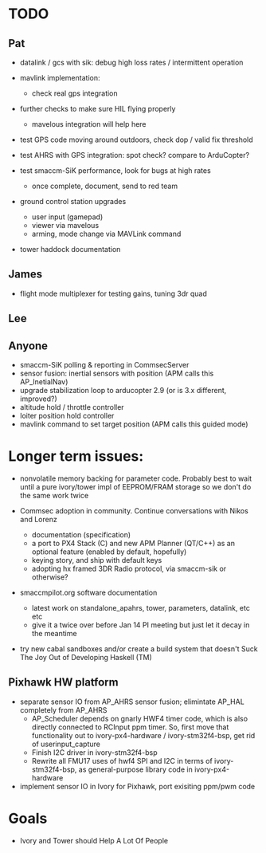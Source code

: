 # TODO

## Pat

- datalink / gcs with sik: debug high loss rates / intermittent operation

- mavlink implementation:
    - check real gps integration

- further checks to make sure HIL flying properly
    - mavelous integration will help here
- test GPS code moving around outdoors, check dop / valid fix threshold
- test AHRS with GPS integration: spot check? compare to ArduCopter?

- test smaccm-SiK performance, look for bugs at high rates
    - once complete, document, send to red team

- ground control station upgrades
    - user input (gamepad)
    - viewer via mavelous
    - arming, mode change via MAVLink command

- tower haddock documentation

## James

- flight mode multiplexer for testing gains, tuning 3dr quad

## Lee

## Anyone

- smaccm-SiK polling & reporting in CommsecServer
- sensor fusion: inertial sensors with position (APM calls this AP_InetialNav)
- upgrade stabilization loop to arducopter 2.9 (or is 3.x different, improved?)
- altitude hold / throttle controller
- loiter position hold controller
- mavlink command to set target position (APM calls this guided mode)

# Longer term issues:

- nonvolatile memory backing for parameter code. Probably best to wait until
  a pure ivory/tower impl of EEPROM/FRAM storage so we don't do the same work
  twice

- Commsec adoption in community. Continue conversations with Nikos and Lorenz
    - documentation (specification)
    - a port to PX4 Stack (C) and new APM Planner (QT/C++) as an optional
      feature (enabled by default, hopefully)
    - keying story, and ship with default keys
    - adopting hx framed 3DR Radio protocol, via smaccm-sik or otherwise?

- smaccmpilot.org software documentation
    - latest work on standalone_apahrs, tower, parameters, datalink, etc etc
    - give it a twice over before Jan 14 PI meeting but just let it decay in the meantime

- try new cabal sandboxes and/or create a build system that doesn't Suck The Joy
  Out of Developing Haskell (TM)

## Pixhawk HW platform
- separate sensor IO from AP_AHRS sensor fusion; elimintate AP_HAL completely from AP_AHRS
    - AP_Scheduler depends on gnarly HWF4 timer code, which is also directly
      connected to RCInput ppm timer. So, first move that functionality out
      to ivory-px4-hardware / ivory-stm32f4-bsp, get rid of userinput_capture
    - Finish I2C driver in ivory-stm32f4-bsp
    - Rewrite all FMU17 uses of hwf4 SPI and I2C in terms of
      ivory-stm32f4-bsp, as general-purpose library code in ivory-px4-hardware
- implement sensor IO in Ivory for Pixhawk, port exisiting ppm/pwm code

# Goals

- Ivory and Tower should Help A Lot Of People

